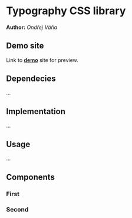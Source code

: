 # Typography CSS library
**Author:** *Ondřej Váňa*
## Demo site
Link to **[demo](https://pslib-cz.github.io/2021l4web-typographic-library-vanaondrej/)** site for preview.
## Dependecies
...
## Implementation
...
## Usage
...
## Components
### First
### Second
